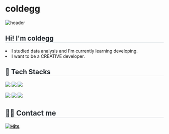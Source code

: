 # coldegg

![header](https://capsule-render.vercel.app/api?type=waving&height=300&color=gradient&text=EGG's%20github)

<div style="text-align: left;"> 
    <h2 style="border-bottom: 1px solid #d8dee4; color: #282d33;"> Hi! I'm coldegg </h2>  
    <li>I studied data analysis and I'm currently learning developing.</li></div>
    <li>I want to be a CREATIVE developer.</li>
    

<h2 style="border-bottom: 1px solid #d8dee4; color: #282d33;"> 💾 Tech Stacks </h2>  
    <div style="font-weight: 700; font-size: 15px; text-align: left; color: #282d33;"> 
    

<img src="https://img.shields.io/badge/python-3776AB?style=flat-square&logo=visualstudiocode&logoColor=white"/> <img src="https://img.shields.io/badge/R-276DC3?style=flat-square&logo=visualstudiocode&logoColor=white"/> <img src="https://img.shields.io/badge/jupyter-F37626?style=flat-square&logo=visualstudiocode&logoColor=white"/> 

<img src="https://img.shields.io/badge/HTML5-E34F26?style=flat-square&logo=html5&logoColor=white"/> <img src="https://img.shields.io/badge/CSS3-1572B6?style=flat-square&logo=css3&logoColor=white"/> <img src="https://img.shields.io/badge/VisualStudioCode-007ACC?style=flat-square&logo=visualstudiocode&logoColor=white"/> 



<h2 style="border-bottom: 1px solid #d8dee4; color: #282d33;"> 🧑‍💻 Contact me </h2>  
    <div style="font-weight: 700; font-size: 15px; text-align: left; color: #282d33;"> 

[![Hits](https://hits.seeyoufarm.com/api/count/incr/badge.svg?url=https%3A%2F%2Fgithub.com%2Fgjbae1212%2Fhit-counter&count_bg=%23FFC81F&title_bg=%23555555&icon=&icon_color=%23F6A3A3&title=hits&edge_flat=false)](https://hits.seeyoufarm.com)
 
